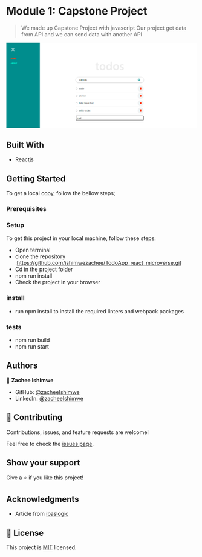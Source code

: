 # Module 1: Capstone Project

> We made up Capstone Project with javascript 
> Our project get data from API and we can send data with another API

![screenshot](./todoApp.PNG)



## Built With
- Reactjs


## Getting Started
To get a local copy, follow the bellow steps;
### Prerequisites

### Setup
To get this project in your local machine, follow these steps:
- Open terminal 
- clone the repository :https://github.com/ishimwezachee/TodoApp_react_microverse.git
- Cd in the project folder
- npm run install 
- Check the project in your browser 

### install
 - run npm install to install the required linters and webpack packages 

 ### tests
 - npm run build
 - npm run start 

## Authors

👤 **Zachee Ishimwe**

- GitHub: [@zacheeIshimwe](https://github.com/ishimwezachee)
- LinkedIn: [@zacheeIshimwe](https://www.linkedin.com/in/zachee-ishimwe-ab952a119/)


## 🤝 Contributing

Contributions, issues, and feature requests are welcome!

Feel free to check the [issues page](../../issues/).

## Show your support

Give a ⭐️ if you like this project!

## Acknowledgments
- Article from 
[ibaslogic](https://ibaslogic.com)

## 📝 License

This project is [MIT](./MIT.md) licensed.